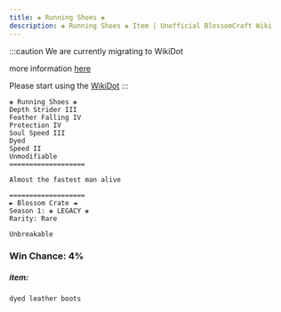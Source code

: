 ```yaml
---
title: ❀ Running Shoes ❀
description: ❀ Running Shoes ❀ Item | Unofficial BlossomCraft Wiki
---
```

:::caution
We are currently migrating to WikiDot

more information [here](/starter/home/)

Please start using the [WikiDot](https://unofficialblossomcraftwiki.wikidot.com/)
:::

```
❀ Running Shoes ❀
Depth Strider III
Feather Falling IV
Protection IV
Soul Speed III
Dyed
Speed II
Unmodifiable
===================

Almost the fastest man alive

===================
► Blossom Crate ◄
Season 1: ❀ LEGACY ❀
Rarity: Rare

Unbreakable
```
### Win Chance: 4%

##### item:
`dyed leather boots`
